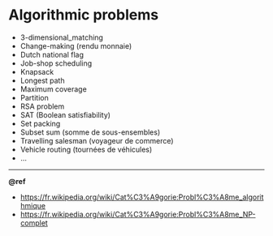 # Algorithmic problems

- 3-dimensional_matching
- Change-making (rendu monnaie)
- Dutch national flag
- Job-shop scheduling
- Knapsack
- Longest path
- Maximum coverage
- Partition
- RSA problem
- SAT (Boolean satisfiability)
- Set packing
- Subset sum (somme de sous-ensembles)
- Travelling salesman (voyageur de commerce)
- Vehicle routing (tournées de véhicules)
- ...

---
**@ref**  
- https://fr.wikipedia.org/wiki/Cat%C3%A9gorie:Probl%C3%A8me_algorithmique
- https://fr.wikipedia.org/wiki/Cat%C3%A9gorie:Probl%C3%A8me_NP-complet
